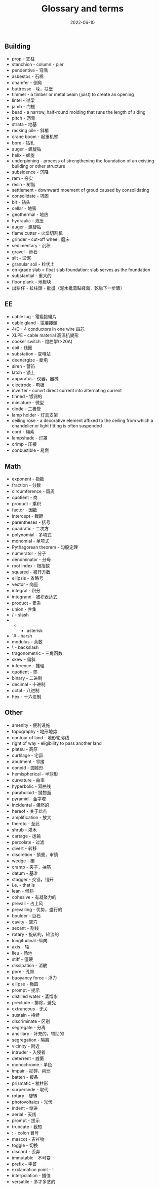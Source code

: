 ﻿---
title: Glossary and terms
date: 2022-06-10
update: 2022-06-20
categories:
- Study notes
tags: Glossary
description: 
---

## Building

- prop - 支柱
- stanchion - column - pier
- pendentive - 穹隅
- asbestos - 石棉
- chamfer - 倒角
- buttresse - 垛，扶壁
- timmer - a timber or metal beam (joist) to create an opening
- lintel - 过梁
- jamb - 门框
- bead - a narrow, half-round molding that runs the length of siding
- pitch - 沥青
- strata - 地基
- racking pile - 斜樁
- crane boom - 起重机臂
- bore - 钻孔
- auger - 螺旋钻
- helix - 螺旋
- underpinning - process of strengthening the foundation of an existing building or other structure
- subsidence - 沉降
- ram - 夯实
- resin - 树脂
- settlement - downward moement of groud caused by consolidating
- consolidate - 巩固
- bit - 钻头
- cellar - 地窖
- geothermal - 地热
- hydraulic - 液压
- auger - 螺旋钻
- flame cutter - 火焰切割机
- grinder - cut-off wheel, 磨床
- sedimentary - 沉积
- gravel - 砾石
- silt - 淤泥
- granular soil - 粒状土
- on-grade slab = float slab foundation: slab serves as the foundation
- substantial - 重大的
- floor plank - 地板块
- 出餅仔 - 拉柱頭 - 批盪（泥水批蕩點綫面，乾后下一步驟）

## EE

- cable lug - 電纜接綫片
- cable gland - 電纜接頭
- 4/C - 4 conductors in one wire 四芯
- XLPE - cable material 高溫抗變形
- cooker switch - 燈曲掣(>20A)
- coil - 线圈
- substation - 变电站
- deenergize - 断电
- siren - 警笛
- latch - 锁上
- apparatus - 仪器，器械
- electrode - 电极
- inverter - convrt direct current into alternating current
- tinned - 镀锡的
- miniature - 微型
- diode - 二极管
- lamp holder - 灯具支架
- ceiling rose - a decorative element affixed to the ceiling from which a chandelier or light fitting is often suspended
- cord - 绳索
- lampshade - 灯罩
- crimp - 压接
- conbustible - 易燃

## Math

- exponent - 指数
- fraction - 分数
- circumference - 圆周
- quotient - 商
- product - 乘积
- factor - 因数
- intercept - 截距
- parentheses - 括号
- quadratic - 二次方
- polynomial - 多项式
- monomial - 单项式
- Pythagorean theorem - 勾股定理
- numerator - 分子
- denominator - 分母
- root index - 根指数
- squared - 被开方数
- ellipsis - 省略号
- vector - 向量
- integral - 积分
- integrand - 被积表达式
- product - 累乘
- union - 并集
- / - slash
- * - asterisk
- `# - harsh
- modulus - 余数
- \ - backslash
- tragonometric - 三角函数
- skew - 偏斜
- inference - 推理
- quotient - 商
- binary - 二进制
- decimal - 十进制
- octal - 八进制
- hex - 十六进制

## Other

- amenity - 便利设施
- topography - 地形地势
- contour of land - 地形轮廓线
- right of way - eligibility to pass another land
- plateu - 高原
- curtilage - 宅邸
- abutment - 邻接
- conoid - 圆锥形
- hemispherical - 半球形
- curvature - 曲率
- hyperbolic - 双曲线
- paraboloid - 抛物面
- pyramid - 金字塔
- incidental - 偶然的
- hereof - 关于此点
- amplification - 放大
- thereto - 至此
- shrub - 灌木
- cartage - 运输
- percolate - 过滤
- divert - 转移
- discretion - 慎重，审慎
- wedge - 楔
- cramp - 夹子，抽筋
- datum - 基准
- stagger - 交错，错开
- i.e. - that is
- lean - 倾斜
- cohesive - 有凝聚力的
- prevail - 占上风
- prevailing - 优势，盛行的
- boulder - 巨石
- cavity - 空穴
- secant - 割线
- rotary - 旋转的，轮流的
- longitudinal -纵向
- axis - 轴
- lieu - 场地
- stiff - 僵硬
- dissipation - 消散
- pore - 孔隙
- buoyancy force - 浮力
- ellipse - 椭圆
- prompt - 提示
- distilled water - 蒸馏水
- preclude - 排除，避免
- extraneous - 无关
- sustain - 持续
- discriminate - 区别
- segregate - 分离
- ancillary - 补充的，辅助的
- segregation - 隔离
- vicinity - 附近
- intruder - 入侵者
- deterrent - 威慑
- monochrome - 单色
- impair - 妨碍，削弱
- batten - 板条
- prismatic - 棱柱形
- surpersede - 取代
- rotary - 旋转
- photovoltaics - 光伏
- indent - 缩进
- aerial - 天线
- prompt - 提示
- truncate - 截短
- : - colon 冒号
- mascot - 吉祥物
- toggle - 切换
- discard - 丢弃
- immutable - 不可变
- prefix - 字首
- exclamation point - !
- interpolation - 插值
- versatile - 多才多艺的
